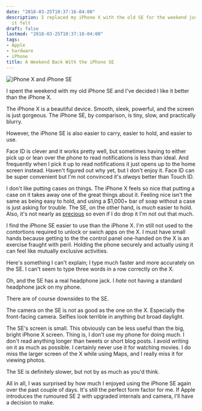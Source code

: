 ```yaml
---
date: "2018-03-25T10:37:16-04:00"
description: I replaced my iPhone X with the old SE for the weekend just to see how
  it felt
draft: false
lastmod: "2018-03-25T10:37:18-04:00"
tags:
- Apple
- hardware
- iPhone
title: A Weekend Back With the iPhone SE
---
```


<img src="/img/2018/iphone-x-and-se.jpg" alt="iPhone X and iPhone SE" />

I spent the weekend with my old iPhone SE and I've decided I like it better than
the iPhone X.

The iPhone X is a beautiful device. Smooth, sleek, powerful, and the screen is
just gorgeous. The iPhone SE, by comparison, is tiny, slow, and practically
blurry.

However, the iPhone SE is also easier to carry, easier to hold, and easier to use.

Face ID is clever and it works pretty well, but sometimes having to either pick
up or lean over the phone to read notifications is less than ideal. And
frequently when I pick it up to read notifications it just opens up to the
home screen instead. Haven't figured out why yet, but I don't enjoy it.
Face ID can be super convenient but I'm not convinced it's _always_ better than
Touch ID.

I don't like putting cases on things. The iPhone X feels so nice that putting a
case on it takes away one of the great things about it. Feeling nice isn't the
same as being easy to hold, and using a $1,000+ bar of soap without a case is just
asking for trouble. The SE, on the other hand, is _much_ easier to hold. Also,
it's not nearly as [precious](/post/2018/using-less-precious-things/) so even if
I do drop it I'm not out that much.

I find the iPhone SE easier to use than the iPhone X. I'm still not used to the
contortions required to unlock or swich apps on the X. I must have small hands
because getting to the the control panel one-handed on the X is an exercise
fraught with peril. Holding the phone securely and actually using it can feel
like mutually exclusive activities.

Here's something I can't explain; I type much faster and more accurately on the
SE. I can't seem to type three words in a row correctly on the X.

Oh, and the SE has a real headphone jack. I _hate_ not having a standard
headphone jack on my phone.

There are of course downsides to the SE.

The camera on the SE is not as good as the one on the X. Especially the
front-facing camera. Selfies look terrible in anything but broad daylight.

The SE's screen is small. This obviously can be less useful than the big, bright
iPhone X screen. Thing is, I don't use my phone for doing much. I don't read
anything longer than tweets or short blog posts. I avoid writing on it as much
as possible. I certainly never use it for watching movies. I do miss the larger
screen of the X while using Maps, and I really miss it for viewing photos.

The SE is definitely slower, but not by as much as you'd think.

All in all, I was surprised by how much I enjoyed using the iPhone SE again over
the past couple of days. It's still the perfect form factor for me. If Apple
introduces the rumoured SE 2 with upgraded internals and camera, I'll have a
decision to make.


